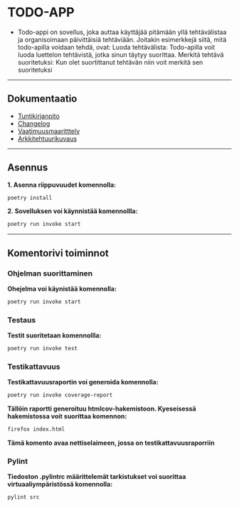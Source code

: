 
# TODO-APP
- Todo-appi on sovellus, joka auttaa käyttäjää pitämään yllä tehtävälistaa ja organisoimaan päivittäisiä tehtäviään. Joitakin esimerkkejä siitä, mitä todo-apilla voidaan tehdä, ovat: Luoda tehtävälista: Todo-apilla voit luoda luettelon tehtävistä, jotka sinun täytyy suorittaa. Merkitä tehtävä suoritetuksi: Kun olet suortittanut tehtävän niin voit merkitä  sen suoritetuksi

***
## **Dokumentaatio**
- [Tuntikirjanpito](dokumentaatio/tuntikirjanpito.md)
- [Changelog](dokumentaatio/changelog.md)
- [Vaatimuusmaaritttely](dokumentaatio/vaatimusmaarittely.md)
- [Arkkitehtuurikuvaus](dokumentaatio/arkkitehtuuri.md)

****
## **Asennus**
 **1. Asenna riippuvuudet komennolla:**
```bash
poetry install
```

 **2. Sovelluksen voi käynnistää komennollla:**
```bash
poetry run invoke start
```
****

## **Komentorivi toiminnot**

### **Ohjelman suorittaminen**

 **Ohejelma voi käynistää komennolla:**
```bash
poetry run invoke start
```

### **Testaus**

**Testit suoritetaan komennollla:**
```bash
poetry run invoke test
```

### **Testikattavuus**
**Testikattavuusraportin voi generoida komennolla:**
```bash
poetry run invoke coverage-report
```
**Tällöin raportti generoituu htmlcov-hakemistoon. Kyeseisessä hakemistossa voit suorittaa komennon:**
```bash
firefox index.html
```
**Tämä komento avaa nettiselaimeen, jossa on testikattavuusraporriin**

### **Pylint**
**Tiedoston .pylintrc määrittelemät tarkistukset voi suorittaa virtuaaliympäristössä komennolla:**
```bash
pylint src
```